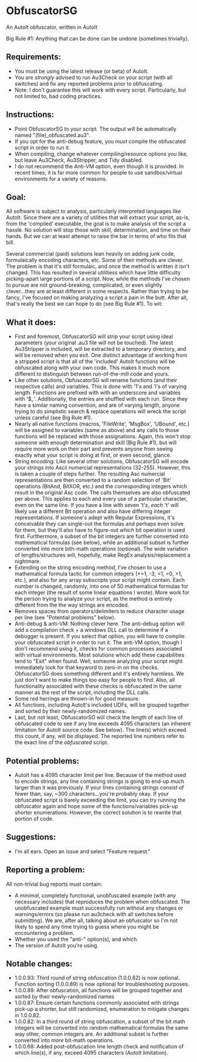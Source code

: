 # ObfuscatorSG
An AutoIt obfuscator, written in AutoIt

Big Rule #1: Anything that can be done can be undone (sometimes trivially).


Requirements:
-------------
- You must be using the latest release (or beta) of AutoIt.
- You are *strongly* advised to run Au3Check on your script (with all switches) and fix any reported problems prior to obfuscating.
- Note: I don't guarantee this will work with every script.  Particularly, but not limited to, bad coding practices.


Instructions:
-------------
- Point ObfuscatorSG to your script.  The output will be automatically named "(file)_obfuscated.au3".
- If you opt for the anti-debug feature, you *must* compile the obfuscated script in order to run it.
- When compiling, change whatever compiling/resource options you like, but leave Au3Check, Au3Stripper, and Tidy disabled.
- I do not recommend the Anti-VM option, even though it is provided.  In recent times, it is far more common for people to use sandbox/virtual environments for a variety of reasons.


Goal:
-----
All software is subject to analysis, particularly interpreted languages like AutoIt.  Since there are a variety of utilities that will extract your script, as-is, from the 'compiled' executable, the goal is to make analysis of the script a hassle.  No solution will stop those with skill, determination, and time on their hands.  But we can at least attempt to raise the bar in terms of who fits that bill.

Several commercial (paid) solutions lean heavily on adding junk code, formulaically encoding characters, etc.  Some of their methods are clever.  The problem is that it's still formulaic, and once the method is written it isn't changed.  This has resulted in several utilitiess which have little difficulty picking-apart large portions of a script.  Now, while the methods I've chosen to pursue are not ground-breaking, complicated, or even slightly clever...they are at least different in some respects.  Rather than trying to be fancy, I've focused on making analyzing a script a pain in the butt.  After all, that's really the best we can hope to do (see Big Rule #1).  To wit:


What it does:
-------------
- First and foremost, ObfuscatorSG will strip your script using ideal parameters (your original .au3 file will not be touched).  The latest Au3Stripper is included, will be extracted to a temporary directory, and will be removed when you exit.  One distinct advantage of working from a stripped script is that all of the 'included' AutoIt functions will be obfuscated along with your own code.  This makes it much more different to distinguish between run-of-the-mill code and yours.
- Like other solutions, ObfuscatorSG will rename functions (and their respective calls) and variables.  This is done with '1's and 'l's of varying length.  Functions are prefixed with with an underscore and variables with '$_'.  Additionally, the entries are shuffled with each run.  Since they have a similar naming convention, and are of varying length, anyone trying to do simplistic search & replace operations will wreck the script unless careful (see Big Rule #1).
- Nearly all native functions (macros, 'FileWrite', 'MsgBox', 'UBound', etc.) will be assigned to variables (same as above) and any calls to those functions will be replaced with those assignations.  Again, this won't stop someone with enough determination and skill (Big Rule #1), but will require more work on their part and prevents anyone from seeing exactly what your script is doing at first, or even second, glance.
- String encoding:  Like several other solutions, ObfuscatorSG will encode your strings into Ascii numercial representations (32-255).  However, this is taken a couple of steps further.  The resulting Asc numercial representations are then converted to a random selection of 'Bit' operations (BitAnd, BitXOR, etc.) and the corresponding integers which result in the original Asc code. The calls themselves are also obfuscated per above.  This applies to each and every use of a particular character, even on the same line.  If you have a line with seven 't's, *each* 't' will likely use a different Bit operation and also have differing integer representations.  If someone's adept with Regular Expressions, it's conceivable they can single-out the formulas and perhaps even solve for them, but they'll also have to figure-out *which* bit operation is used first.  Furthermore, a subset of the bit integers are further converted into mathematical formulas (see below), while an additional subset is further converted into more bith-math operations (optional).  The wide variation of lengths/structures will, hopefully, make RegEx analysis/replacement a nightmare.
- Extending on the string encoding method, I've chosen to use a mathematical formula tactic for common integers (+=1, -3, =1, =0, >1, etc.), and also for any array subscripts your script might contain.  Each number is changed, randomly, into one of 50 mathematical formulas for each integer (the result of some linear equations I wrote).  More work for the person trying to analyze your script, as the method is entirely different from the the way strings are encoded.
- Removes spaces from operators/delimiters to reduce character usage per line (see "Potential problems" below).
- Anti-debug & anti-VM:  Nothing clever here.  The anti-debug option will add a compilation check + a windows DLL call to determine if a debugger is present. If you select that option, you will have to compile your obfuscated script in order to run it.  The anti-VM option, though I don't recommend using it, checks for common processes associated with virtual environments.  Most solutions which add these capabilities tend to "Exit" when found.  Well, someone analyzing your script might immediately look for that keyword to zero-in on the checks.  ObfuscatorSG does something different and it's entirely harmless.  We just don't want to make things too easy for people to find.  Also, all functionality associated with these checks is obfuscated in the same manner as the rest of the script, including the DLL calls.
- Some red herrings are thrown-in for good measure.
- All functions, including AutoIt's included UDFs, will be grouped together and sorted by their newly-randomized names.
- Last, but not least, ObfuscatorSG will check the length of each line of obfuscated code to see if any line exceeds 4095 characters (an inherent limitation for AutoIt source code. See below).  The line(s) which exceed this count, if any, will be displayed.  The reported line numbers refer to the exact line of the *obfuscated* script.


Potential problems:
-------------------
- AutoIt has a 4095 character limit per line.  Because of the method used to encode strings, any line containing strings is going to end-up much larger than it was previously.  If your lines containing strings consist of fewer than, say, ~300 characters...you're probably okay.  If your obfuscated script is barely exceeding the limit, you can try running the obfuscator again and hope some of the functions/variables pick-up shorter enumerations.  However, the correct solution is to rewrite that portion of code.


Suggestions:
------------
- I'm all ears.  Open an issue and select "Feature request."


Reporting a problem:
--------------------
All non-trivial bug reports must contain:
- A *minimal*, completely functional, unobfuscated example (with any necessary includes) that reproduces the problem when obfuscated.  The unobfuscated example must successfully run without any changes or warnings/errors (so please run au3check with all switches before submitting).  We are, after all, talking about an obfuscator so I'm not likely to spend any time trying to guess where you might be encountering a problem.
- Whether you used the "anti-" option(s), and which.
- The version of AutoIt you're using.


Notable changes:
----------------
- 1.0.0.93: Third round of string obfuscation (1.0.0.82) is now optional.  Function sorting (1.0.0.89) is now optional for troubleshooting purposes.
- 1.0.0.89: After obfuscation, all functions will be grouped together and sorted by their newly-randomized names
- 1.0.0.87: Ensure certain functions commonly associated with strings pick-up a shorter, but still randomized, enumeration to mitigate changes in 1.0.0.82.
- 1.0.0.82: In a third round of string obfuscation, a subset of the bit math integers will be converted into random mathematical formulas the same way other, common integers are.  An additional subset is further converted into *more* bit-math operations.
- 1.0.0.68: Added post-obfuscation line length check and notification of which line(s), if any, exceed 4095 characters (AutoIt limitation).
